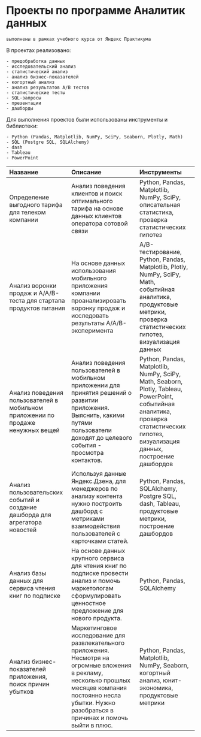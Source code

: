 # Проекты по программе Аналитик данных   
    выполнены в рамках учебного курса от Яндекс Практикума

В проектах реализовано:

    - предобработка данных
    - исследовательский анализ 
    - статистический анализ 
    - анализ бизнес-показателей
    - когортный анализ
    - анализ результатов А/В тестов
    - статистические тесты
    - SQL-запросы 
    - презентации
    - дашборды
    
Для выполнения проектов были использованы инструменты и библиотеки:

    - Python (Pandas, Matplotlib, NumPy, SciPy, Seaborn, Plotly, Math)
    - SQL (Postgre SQL, SQLAlchemy)
    - dash
    - Tableau
    - PowerPoint
    
Название              | Описание             | Инструменты          |
:---------------------|:---------------------|:---------------------|
Определение выгодного тарифа для телеком компании | Анализ поведения клиентов и поиск оптимального тарифа на основе данных клиентов оператора сотовой связи | Python, Pandas, Matplotlib, NumPy, SciPy, описательная статистика, проверка статистических гипотез
Анализ воронки продаж и А/А/В-теста для стартапа продуктов питания | На основе данных использования мобильного приложения компании проанализировать воронку продаж и исследовать результаты A/A/B-эксперимента | А/В-тестирование, Python, Pandas, Matplotlib, Plotly, NumPy, SciPy, Math, событийная аналитика, продуктовые метрики, проверка статистических гипотез, визуализация данных
Анализ поведения пользователей в мобильном приложении по продаже ненужных вещей| Анализ поведения пользователей в мобильном приложении для принятия решений о развитии приложения. Выяснить, какими путями пользователи доходят до целевого события - просмотра контактов. | Python, Pandas, Matplotlib, NumPy, SciPy, Math, Seaborn, Plotly, Tableau, PowerPoint, событийная аналитика, проверка статистических гипотез, визуализация данных, построение дашбордов
Анализ пользовательских событий и создание дашборда для агрегатора новостей| Используя данные Яндекс.Дзена, для менеджеров по анализу контента нужно построить дашборд с метриками взаимодействия пользователей с карточками статей. | Python, Pandas, SQLAlchemy, Postgre SQL, dash, Tableau, продуктовые метрики, построение дашбордов
Анализ базы данных для сервиса чтения книг по подписке | На основе данных крупного сервиса для чтения книг по подписке провести анализ и помочь маркетологам сформулировать ценностное предложение для нового продукта. |  Python, Pandas, SQLAlchemy
Анализ бизнес-показателей приложения, поиск причин убытков | Маркетинговое исследование для развлекательного приложения. Несмотря на огромные вложения в рекламу, несколько прошлых месяцев компания постоянно несла убытки. Нужно разобраться в причинах и помочь выйти в плюс. | Python, Pandas, Matplotlib, NumPy, Seaborn, когортный анализ, юнит-экономика, продуктовые метрики
